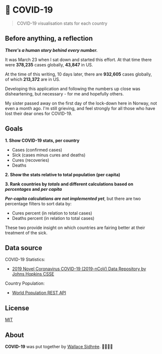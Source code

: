 # 🦠 COVID-19

> COVID-19 visualisation stats for each country

## Before anything, a reflection

**_There's a human story behind every number._**

It was March 23 when I sat down and started this effort. At that time there were **378,235** cases globally, **43,847** in US.

At the time of this writing, 10 days later, there are **932,605** cases globally, of which **213,372** are in US.

Developing this application and following the numbers up close was disheartening, but necessary - for me and hopefully others.

My sister passed away on the first day of the lock-down here in Norway, not even a month ago. I'm still grieving, and feel strongly for all those who have lost their dear ones for COVID-19.

## Goals

**1. Show COVID-19 stats, per country**

  - Cases (confirmed cases)
  - Sick (cases minus cures and deaths)
  - Cures (recoveries)
  - Deaths

**2. Show the stats relative to total population (per capita)**

**3. Rank countries by _totals_ and different calculations based on _percentages_ and _per capita_**

**_Per-capita calculations are not implemented yet_**, but there are two percentage filters to sort data by:

- Cures percent (in relation to total cases)
- Deaths percent (in relation to total cases)

These two provide insight on which countries are fairing better at their treatment of the sick.

## Data source

COVID-19 Statistics:
- [2019 Novel Coronavirus COVID-19 (2019-nCoV) Data Repository by Johns Hopkins CSSE][2]

Country Population:
- [World Population REST API][3]

## License

[MIT](LICENSE)

## About

**COVID-19** was put together by [Wallace Sidhrée][1]. 👨‍💻🇳🇴

  [1]: https://github.com/dreamyguy/
  [2]: https://github.com/CSSEGISandData/COVID-19
  [3]: https://www.programmableweb.com/api/world-population-rest-api
